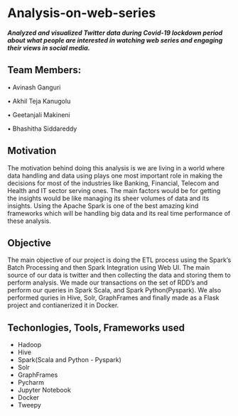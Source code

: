 # Analysis-on-web-series

**_Analyzed and visualized Twitter data during Covid-19 lockdown period about what people are interested in watching web series and engaging their views in social media._**

## Team Members:

• Avinash Ganguri

• Akhil Teja Kanugolu

• Geetanjali Makineni

• Bhashitha Siddareddy

## Motivation

The motivation behind doing this analysis is we are living in a world where data
handling and data using plays one most important role in making the decisions for
most of the industries like Banking, Financial, Telecom and Health and IT sector
serving ones. The main factors would be for getting the insights would be like
managing its sheer volumes of data and its insights. Using the Apache Spark is one
of the best amazing kind frameworks which will be handling big data and its real
time performance of these analysis.

## Objective

The main objective of our project is doing the ETL process using the Spark’s Batch
Processing and then Spark Integration using Web UI. The main source of our data is
twitter and then collecting the data and storing them to perform analysis. We made our
transactions on the set of RDD’s and perform our queries in Spark Scala, and Spark Python(Pyspark). We also performed quries in Hive, Solr, GraphFrames and finally made as a Flask project and contianerized it in Docker.


## Techonlogies, Tools, Frameworks used

- Hadoop
- Hive
- Spark(Scala and Python - Pyspark)
- Solr
- GraphFrames
- Pycharm
- Jupyter Notebook
- Docker
- Tweepy


